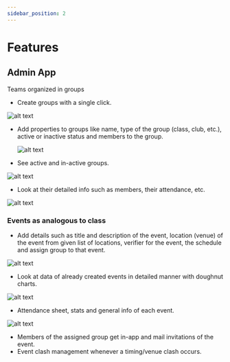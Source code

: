 ```yaml
---
sidebar_position: 2
---
```


# Features

## Admin App

Teams organized in groups

- Create groups with a single click.

![alt text](/img/create_group_general_ss.png)

- Add properties to groups like name, type of the group (class, club, etc.), active or inactive status and members to the group.

  ![alt text](/img/create_group__assign_members_ss.png)

- See active and in-active groups.

![alt text](/img/admin_groups_list_ss.png)

- Look at their detailed info such as members, their attendance, etc.

![alt text](/img/admin_groups_list_attendance_ss.png)

### Events as analogous to class
-	Add details such as title and description of the event, location (venue) of the event from given list of locations, verifier for the event, the schedule and assign group to that event.

![alt text](/img/admin_create_event_ss.png)

-	Look at data of already created events in detailed manner with doughnut charts.

![alt text](/img/admin_event_stats_doughnut_ss.png)

-	Attendance sheet, stats and general info of each event.

![alt text](/img/admin_event_details_general_ss.png)

-	Members of the assigned group get in-app and mail invitations of the event.
-	Event clash management whenever a timing/venue clash occurs.


